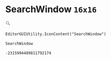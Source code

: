 # SearchWindow `16x16`
<img src="/img/SearchWindow.png" width=16 height=16>

``` CSharp
EditorGUIUtility.IconContent("SearchWindow")
```
```
SearchWindow
```
```
-2315994489811792174
```
